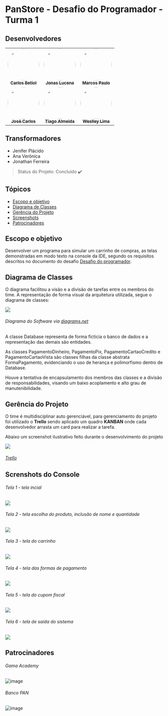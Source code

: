 # PanStore - Desafio do Programador - Turma 1




## Desenvolvedores

<table>
  <tr>
    <td align="center"><a href="https://github.com/carlosbetiol"><img style="border-radius: 50%;" src="https://avatars.githubusercontent.com/carlosbetiol" width="100px;" alt=""/><br /><sub><b>Carlos Betiol</b></sub></a><br /><a href="https://github.com/carlosbetiol" title="Carlos Betiol"></a></td>
    <td align="center"><a href="https://github.com/jonaslucenafilho"><img style="border-radius: 50%;" src="https://avatars.githubusercontent.com/jonaslucenafilho" width="100px;" alt=""/><br /><sub><b>Jonas Lucena</b></sub></a><br /><a href="https://github.com/jonaslucenafilho" title="Jonas Lucena"></a></td>
    <td align="center"><a href="https://github.com/hellomp"><img style="border-radius: 50%;" src="https://avatars.githubusercontent.com/hellomp" width="100px;" alt=""/><br /><sub><b>Marcos Paulo</b></sub></a><br /><a href="https://github.com/hellomp" title="Marcos Paulo"></a></td>
  </tr>
  <tr>
    <td align="center"><a href="https://github.com/zecarlos558"><img style="border-radius: 50%;" src="https://avatars.githubusercontent.com/zecarlos558" width="100px;" alt=""/><br /><sub><b>José Carlos</b></sub></a><br /><a href="https://github.com/zecarlos558" title="José Carlos"></a></td>
    <td align="center"><a href="https://github.com/tiagodalmeida87"><img style="border-radius: 50%;" src="https://avatars.githubusercontent.com/tiagodalmeida87" width="100px;" alt=""/><br /><sub><b>Tiago Almeida</b></sub></a><br /><a href="https://github.com/tiagodalmeida87" title="Tiago Almeida"></a></td>
    <td align="center"><a href="https://github.com/WCL79"><img style="border-radius: 50%;" src="https://avatars.githubusercontent.com/WCL79" width="100px;" alt=""/><br /><sub><b>Weslley Lima</b></sub></a><br /><a href="https://github.com/WCL79" title="Weslley Lima"></a></td>
  </tr>
</table>



## Transformadores

- Jenifer Plácido
- Ana Verônica
- Jonathan Ferreira



> Status do Projeto: Concluido :heavy_check_mark:



## Tópicos

* [Escopo e objetivo](#Escopo-e-objetivo)
* [Diagrama de Classes](#Diagrama-de-Classes)
* [Gerência do Projeto](#Gerência-do-Projeto)
* [Screenshots](#Screenshots)
* [Patrocinadores](#Patrocinadores)



## Escopo e objetivo

Desenvolver um programa para simular um carrinho de compras, as telas demonstradas em modo texto na console da IDE, segundo os requisitos descritos no documento do desafio [Desafio do programador](https://github.com/tiagodalmeida87/desafio-1-do-programador-panacademy/blob/main/PanStore/src/img/19_10_Desafio_do_programador.pdf).



## Diagrama de Classes

O diagrama facilitou a visão e a divisão de tarefas entre os membros do time. A representação de forma visual da arquitetura utilizada, segue o diagrama de classes:

![](https://github.com/tiagodalmeida87/desafio-1-do-programador-panacademy/blob/main/PanStore/src/img/Desafio1.jpg)
###### Diagrama do Software via [diagrams.net](https://www.diagrams.net/)

A classe Database representa de forma fícticia o banco de dados e a representação das demais são entidades.

As classes PagamentoDinheiro, PagamentoPix, PagamentoCartaoCredito e PagamentoCartaoVista são classes filhas da classe abstrata FormaPagamento, evidenciando o uso de herança e polimorfismo dentro de Database.

Houve a tentativa de encapsulamento dos membros das classes e a divisão de responsabilidades, visando um baixo acoplamento e alto grau de manutenibilidade. 



## Gerência do Projeto

O time é multidisciplinar auto gerenciável, para gerenciamento do projeto foi utilizado o **Trello** sendo aplicado um quadro **KANBAN** onde cada desenvolvedor arrasta um card para realizar a tarefa. 

Abaixo um screenshot ilustrativo feito durante o desenvolvimento do projeto

![](https://github.com/tiagodalmeida87/desafio-1-do-programador-panacademy/blob/main/PanStore/src/img/trello-screenshot.jpg)
###### [Trello](https://trello.com/pt-BR/home)


## Screnshots do Console

###### Tela 1 - tela incial
![](https://github.com/tiagodalmeida87/desafio-1-do-programador-panacademy/blob/main/PanStore/src/img/tela1.jpg)

###### Tela 2 - tela escolha do produto, inclusão de nome e quantidade
![](https://github.com/tiagodalmeida87/desafio-1-do-programador-panacademy/blob/main/PanStore/src/img/tela2.jpg)

###### Tela 3 - tela do carrinho
![](https://github.com/tiagodalmeida87/desafio-1-do-programador-panacademy/blob/main/PanStore/src/img/tela3.jpg)

###### Tela 4 - tela das formas de pagamento
![](https://github.com/tiagodalmeida87/desafio-1-do-programador-panacademy/blob/main/PanStore/src/img/tela4.jpg)

###### Tela 5 - tela do cupom fiscal
![](https://github.com/tiagodalmeida87/desafio-1-do-programador-panacademy/blob/main/PanStore/src/img/tela5.jpg)

###### Tela 6 - tela de saída do sistema
![](https://github.com/tiagodalmeida87/desafio-1-do-programador-panacademy/blob/main/PanStore/src/img/tela6.jpg)


## Patrocinadores


###### Gama Academy
![image](https://user-images.githubusercontent.com/92064386/138007156-3ae6e393-a770-4bf7-85cb-9f9d390fb118.png)


###### Banco PAN
![image](https://user-images.githubusercontent.com/92064386/138007193-47cac947-928e-4909-a299-0ae99b35eed9.png)

# 